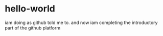 # hello-world
iam doing as github told me to.
and now iam completing the introductory part of the github platform
